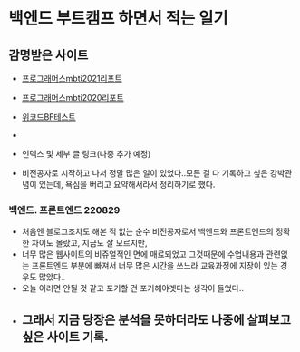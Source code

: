 # 백엔드 부트캠프 하면서 적는 일기

## 감명받은 사이트
- [프로그래머스mbti2021리포트](https://programmers.co.kr/pages/2021-mbti-survey)
- [프로그래머스mbti2020리포트](https://programmers.co.kr/pages/2020-mbti-survey)
- [위코드BF테스트](https://bftest.wecode.co.kr/)
-

- 인덱스 및 세부 글 링크(나중 추가 예정)
- 비전공자로 시작하고 나서 정말 많은 일이 있었다..모든 걸 다 기록하고 싶은 강박관념이 있는데, 욕심을 버리고 요약해서라서 정리하기로 했다.
### 백엔드. 프론트엔드 220829

- 처음엔 블로그조차도 해본 적 없는 순수 비전공자로서 백엔드와 프론트엔드의 정확한 차이도 몰랐고, 지금도 잘 모르지만,
- 너무 많은 웹사이트의 비쥬얼적인 면에 매료되었고 그것때문에 수업내용과 관련없는 프론트엔드 부분에 빠져서 너무 많은 시간을 쓰느라 교육과정에 지장이 있는 경우도 많았다..
- 오늘 이러면 안될 것 같고 포기할 건 포기해야겟다는 생각이 들었다..
- 그래서 지금 당장은 분석을 못하더라도 나중에 살펴보고 싶은 사이트 기록.
  -
